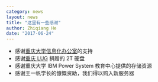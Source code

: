 ```yaml
---
category: news
layout: news
title: "这里有一些感谢"
author: Zhiqiang He
date: "2017-06-24"
---
```



- 感谢[重庆大学信息化办公室](http://net.cqu.edu.cn)的支持
- 感谢[重庆 LUG](https://chongqinglug.org) 捐赠的 2T 硬盘
- 感谢重庆大学 IBM Power System 教育中心提供的存储资源
- 感谢王一帆学长的慷慨资助，我们得以购入新服务器

